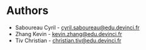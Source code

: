 # Authors
* Saboureau Cyril - cyril.saboureau@edu.devinci.fr
* Zhang Kevin - kevin.zhang@edu.devinci.fr
* Tiv Christian - christian.tiv@edu.devinci.fr
